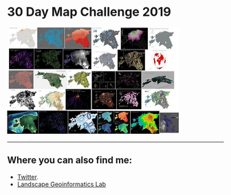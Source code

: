 # 30 Day Map Challenge 2019

[![30Day Map Challenge Teaser](images/tw30_400x250.jpg)](https://allixender.github.io/demo_grid)

---

## Where you can also find me:

* [Twitter](https://twitter.com/evelynuuemaa).
* [Landscape Geoinformatics Lab](https://landscape-geoinformatics.ut.ee/people-0)
